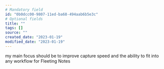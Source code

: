 ```yaml
---
# Mandatory field
id: "0b0dcc00-9807-11ed-ba68-494aab6b5e3c"
# Optional fields
title: ""
tags: []
source: ""
created_date: "2023-01-19"
modified_date: "2023-01-19"
---
```

my main focus should be to improve capture speed and the ability to fit into any workflow for Fleeting Notes
